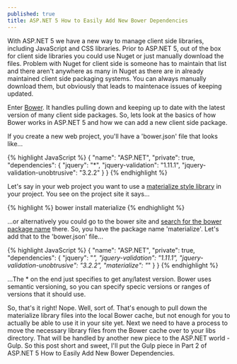 ```yaml
---
published: true
title: ASP.NET 5 How to Easily Add New Bower Dependencies
---
```


With ASP.NET 5 we have a new way to manage client side libraries, including JavaScript and CSS libraries. Prior to ASP.NET 5, out of the box for client side libraries you could use Nuget or just manually download the files. Problem with Nuget for client side is someone has to maintain that list and there aren't anywhere as many in Nuget as there are in already maintained client side packaging systems. You can always manually download them, but obviously that leads to maintenace issues of keeping updated.

Enter [Bower](http://bower.io/). It handles pulling down and keeping up to date with the latest version of many client side packages. So, lets look at the basics of how Bower works in ASP.NET 5 and how we can add a new client side package.

If you create a new web project, you'll have a 'bower.json' file that looks like...

{% highlight JavaScript %}
{
  "name": "ASP.NET",
  "private": true,
  "dependencies": {
    "jquery": "*",
    "jquery-validation": "1.11.1",
    "jquery-validation-unobtrusive": "3.2.2"
  }
}
{% endhighlight %}

Let's say in your web project you want to use a [materialize style library](http://materializecss.com/getting-started.html) in your project. You see on the project site it says...

{% highlight %}
bower install materialize
{% endhighlight %}

...or alternatively you could go to the bower site and [search for the bower package name](http://bower.io/search/) there. So, you have the package name 'materialize'. Let's add that to the 'bower.json' file...

{% highlight JavaScript %}
{
  "name": "ASP.NET",
  "private": true,
  "dependencies": {
    "jquery": "*",
    "jquery-validation": "1.11.1",
    "jquery-validation-unobtrusive": "3.2.2",
    "materialize": "*"
  }
}
{% endhighlight %}

...The * on the end just specifies to get any/latest version. Bower uses semantic versioning, so you can specify specic versions or ranges of versions that it should use.

So, that's it right! Nope. Well, sort of. That's enough to pull down the materialize library files into the local Bower cache, but not enough for you to actually be able to use it in your site yet. Next we need to have a process to move the necessary library files from the Bower cache over to your libs directory. That will be handled by another new piece to the ASP.NET world - Gulp. So this post short and sweet, I'll put the Gulp piece in Part 2 of ASP.NET 5 How to Easily Add New Bower Dependencies.
